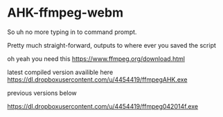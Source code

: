 AHK-ffmpeg-webm
===============

So uh no more typing in to command prompt.

Pretty much straight-forward, outputs to where ever you saved the script

oh yeah you need this https://www.ffmpeg.org/download.html

latest compiled version availible here https://dl.dropboxusercontent.com/u/4454419/ffmpegAHK.exe

previous versions below

https://dl.dropboxusercontent.com/u/4454419/ffmpeg042014f.exe
